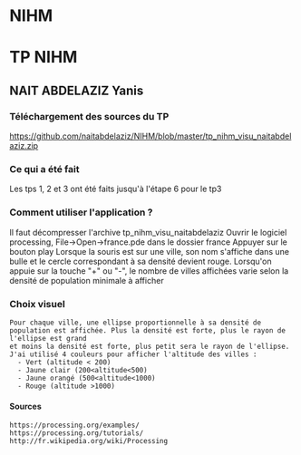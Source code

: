 NIHM
====
# TP NIHM
## NAIT ABDELAZIZ Yanis

### Téléchargement des sources du TP
https://github.com/naitabdelaziz/NIHM/blob/master/tp_nihm_visu_naitabdelaziz.zip

### Ce qui a été fait

 Les tps 1, 2 et 3 ont été faits jusqu'à l'étape 6 pour le tp3

### Comment utiliser l'application ?

  Il faut décompresser l'archive tp_nihm_visu_naitabdelaziz
  Ouvrir le logiciel processing, File->Open->france.pde dans le dossier france
  Appuyer sur le bouton play
  Lorsque la souris est sur une ville, son nom s'affiche dans une bulle et le cercle correspondant à sa densité devient rouge.
  Lorsqu'on appuie sur la touche "+" ou "-", le nombre de villes affichées varie selon la densité de population minimale à afficher

### Choix visuel

	Pour chaque ville, une ellipse proportionnelle à sa densité de population est affichée. Plus la densité est forte, plus le rayon de l'ellipse est grand
	et moins la densité est forte, plus petit sera le rayon de l'ellipse.
	J'ai utilisé 4 couleurs pour afficher l'altitude des villes :
	  - Vert (altitude < 200)
	  - Jaune clair (200<altitude<500)
	  - Jaune orangé (500<altitude<1000)
	  - Rouge (altitude >1000)

#### Sources

	https://processing.org/examples/
	https://processing.org/tutorials/
	http://fr.wikipedia.org/wiki/Processing



